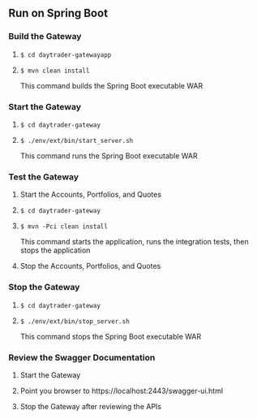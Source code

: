 
## Run on Spring Boot


### Build the Gateway

1.  `$ cd daytrader-gatewayapp`

2.  `$ mvn clean install`

    This command builds the Spring Boot executable WAR

### Start the Gateway

1.  `$ cd daytrader-gateway`

2.  `$ ./env/ext/bin/start_server.sh`

    This command runs the Spring Boot executable WAR
    
### Test the Gateway

1.  Start the Accounts, Portfolios, and Quotes

2.  `$ cd daytrader-gateway`

3.  `$ mvn -Pci clean install`

    This command starts the application, runs the integration tests, then stops the application 

4.  Stop the Accounts, Portfolios, and Quotes
    
### Stop the Gateway

1.  `$ cd daytrader-gateway`

2.  `$ ./env/ext/bin/stop_server.sh`

    This command stops the Spring Boot executable WAR
    
### Review the Swagger Documentation

1.  Start the Gateway

2.  Point you browser to https://localhost:2443/swagger-ui.html

3.  Stop the Gateway after reviewing the APIs
